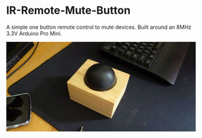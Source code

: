 # IR-Remote-Mute-Button
A simple one button remote control to mute devices. Built around an 8MHz 3.3V Arduino Pro Mini.  
  
![IR Remote Mute Button](images/MuteMainSmall.jpg)

